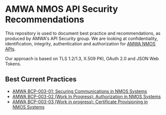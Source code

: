 # AMWA NMOS API Security Recommendations

This repository is used to document best practice and recommendations,
as produced by AMWA's API Security group.
We are looking at confidentiality, identification, integrity, authentication
and authorization for [AMWA NMOS APIs](https://amwa-tv.github.io/nmos).

Our approach is based on TLS 1.2/1.3, X.509 PKI, OAuth 2.0 and JSON Web Tokens.

## Best Current Practices

- [AMWA BCP-003-01: Securing Communications in NMOS Systems](best-practice-secure-comms.md)
- [AMWA BCP-003-02 (Work In Progress): Authorization in NMOS Systems](best-practice-authorization.md)
- [AMWA BCP-003-03 (Work in progress): Certificate Provisioning in NMOS Systems](best-practice-certificate-provisioning.md)
